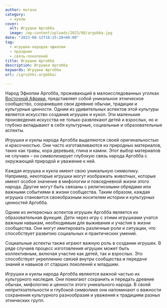 ```yaml
---
author: morava
category:
  - куклы
cover:
  alt: Игрушки Аргобба
  image: /wp-content/uploads/2023/08/argobba.jpg
date: "2023-08-12T16:25:28+00:00"
tag:
  - игрушки-народов-эфиопии
  - праздник
  - связь-поколений
title: Игрушки Аргобба
description: Игрушки Аргобба
keywords: Игрушки Аргобба
url: /igrushki-argobba/

---
```

Народ Эфиопии Аргобба, проживающий в малоисследованных уголках [Восточной Африки](https://www.adora.ru/igrushki-afar/362/), представляет собой уникальное этническое сообщество, сохранившее свои древние обычаи, традиции и культурные ценности. Одним из удивительных аспектов этой культуры является искусство создания игрушек и кукол. Эти маленькие произведения искусства не только развлекают детей и взрослых, но и глубоко вкладывают в себя культурные, социальные и образовательные аспекты.

Игрушки и куклы народа Аргобба выделяются своей оригинальностью и красочностью. Они часто изготавливаются из природных материалов, таких как травы, кора деревьев, глина и камни. Этот выбор материалов не случаен – он символизирует глубокую связь народа Аргобба с окружающей природой и уважение к ней.

Каждая игрушка и кукла имеют свою уникальную символику. Например, некоторые игрушки могут изображать животных, которые имеют особое значение в мифологии и повседневной жизни этого народа. Другие могут быть связаны с религиозными обрядами или важными событиями в жизни сообщества. Таким образом, каждая игрушка становится своеобразным носителем истории и культурных ценностей Аргобба.

Одним из интересных аспектов игрушек Аргобба является их образовательная функция. Дети через игру с этими игрушками учатся важным навыкам, необходимым для выживания и участия в жизни сообщества. Они могут имитировать различные роли и ситуации, что способствует развитию социальных и практических умений.

Социальные аспекты также играют важную роль в создании игрушек. В ряде случаев процесс изготовления игрушек может быть коллективным, включая участие как детей, так и взрослых. Это способствует укреплению связей внутри сообщества и передаче знаний и навыков от старших поколений к младшим.

Игрушки и куклы народа Аргобба являются важной частью их культурного наследия. Они помогают сохранить и передать древние обычаи, мифологию и ценности этого уникального народа. В своей непритязательности и глубокой символике они напоминают о важности сохранения культурного разнообразия и уважения к традициям разных этнических групп.
